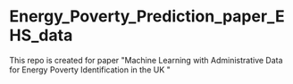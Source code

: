# Energy_Poverty_Prediction_paper_EHS_data
This repo is created for paper "Machine Learning with Administrative Data for Energy Poverty Identification in the UK "
